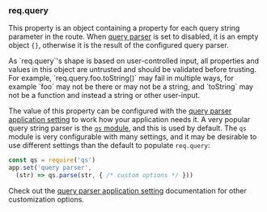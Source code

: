 <h3 id='req.query'>req.query</h3>

This property is an object containing a property for each query string parameter in the route.
When [query parser](#app.settings.table) is set to disabled, it is an empty object `{}`, otherwise it is the result of the configured query parser.

<div class="doc-box doc-warn" markdown="1">
As `req.query`'s shape is based on user-controlled input, all properties and values in this object are untrusted and should be validated before trusting. For example, `req.query.foo.toString()` may fail in multiple ways, for example `foo` may not be there or may not be a string, and `toString` may not be a function and instead a string or other user-input.
</div>

The value of this property can be configured with the [query parser application setting](#app.settings.table) to work how your application needs it. A very popular query string parser is the [`qs` module](https://www.npmjs.org/package/qs), and this is used by default. The `qs` module is very configurable with many settings, and it may be desirable to use different settings than the default to populate `req.query`:

```js
const qs = require('qs')
app.set('query parser',
  (str) => qs.parse(str, { /* custom options */ }))
```

Check out the [query parser application setting](#app.settings.table) documentation for other customization options.
